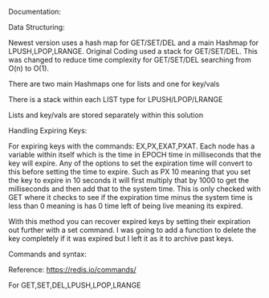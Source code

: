 
Documentation:


Data Structuring:

Newest version uses a hash map for GET/SET/DEL and a main Hashmap for LPUSH,LPOP,LRANGE. Original Coding used a stack for GET/SET/DEL. This was changed to reduce time complexity for GET/SET/DEL searching from O(n) to O(1).

There are two main Hashmaps one for lists and one for key/vals

There is a stack within each LIST type for LPUSH/LPOP/LRANGE

Lists and key/vals are stored separately within this solution


Handling Expiring Keys:

For expiring keys with the commands: EX,PX,EXAT,PXAT. Each node has a variable within itself which is the time in EPOCH time in milliseconds that the key will expire. Any of the options to set the expiration time will convert to this before setting the time to expire. Such as PX 10 meaning that you set the key to expire in 10 seconds it will first multiply that by 1000 to get the milliseconds and then add that to the system time. This is only checked with GET where it checks to see if the expiration time minus the system time is less than 0 meaning is has 0 time left of being live meaning its expired.

With this method you can recover expired keys by setting their expiration out further with a set command. I was going to add a function to delete the key completely if it was expired but I left it as it to archive past keys.



Commands and syntax:

Reference:
https://redis.io/commands/

For GET,SET,DEL,LPUSH,LPOP,LRANGE





